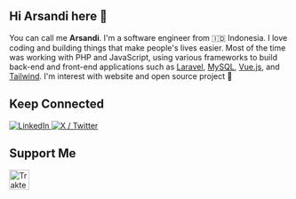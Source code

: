 ## Hi Arsandi here 👋

You can call me **Arsandi**. I'm a software engineer from 🇮🇩 Indonesia. I love coding and building things that make people's lives easier. Most of the time was working with PHP and JavaScript, using various frameworks to build back-end and front-end applications such as [Laravel](https://laravel.com), [MySQL](https://www.mysql.com/), [Vue.js](https://vuejs.org), and [Tailwind](https://tailwindcss.com). I'm interest with website and open source project 🚀

<!-- ## Statistics

<p>
  <a href="https://github-readme-stats.vercel.app/api/top-langs/?username=arsandisaputra&layout=compact&hide_border=true&theme=tokyonight">
    <img src="https://github-readme-stats.vercel.app/api/top-langs/?username=arsandisaputra&layout=compact&hide_border=true&theme=tokyonight" alt="Arsandi's Most Used Language" height="160"/>
  </a>
  <a href="https://github-readme-stats.vercel.app/api?username=arsandisaputra&show_icons=true&hide_border=true&theme=tokyonight">
    <img src="https://github-readme-stats.vercel.app/api?username=arsandisaputra&show_icons=true&hide_border=true&theme=tokyonight" alt="Arsandi's Github Stats" height=160"/>
  </a>
</p> -->


## Keep Connected

<a href="https://www.linkedin.com/in/arsandisaputra" target="_blank">
  <img alt="LinkedIn" src="https://img.shields.io/badge/-LinkedIn-0170ad?style=for-the-badge&logo=linkedin&logoColor=white" />
</a>

<a href="https://www.twitter.com/arsandisaputra" target="_blank">
  <img alt="X / Twitter" src="https://img.shields.io/badge/-X (Twitter)-000000?style=for-the-badge&logo=x" />
</a>
<!-- <a href="https://www.youtube.com/@fityannugroho" target="_blank">
  <img alt="YouTube" src="https://img.shields.io/badge/-YouTube-f70000?style=for-the-badge&logo=youtube&logoColor=white" />
</a> -->
<!-- <a href="https://fityannugroho.medium.com" target="_blank">
  <img alt="Medium" src="https://img.shields.io/badge/-Medium-1d1916?style=for-the-badge&logo=medium&logoColor=white" />
</a> -->

## Support Me

<!-- <a href="https://ko-fi.com/J3J1S7T4L" target="_blank"><img height="36" style="border:0px;height:36px;" src="https://storage.ko-fi.com/cdn/kofi1.png?v=3" alt="Buy Me a ko-fi" /></a> -->
<a href="https://trakteer.id/arsandisaputra/tip" target="_blank"><img id="wse-buttons-preview" src="https://cdn.trakteer.id/images/embed/trbtn-red-3.png" height="36" style="border: 0px; height: 36px; " alt="Trakteer Saya" /></a>
